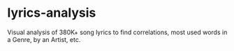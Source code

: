 # lyrics-analysis
Visual analysis of 380K+ song lyrics to find correlations, most used words in a Genre, by an Artist, etc.
